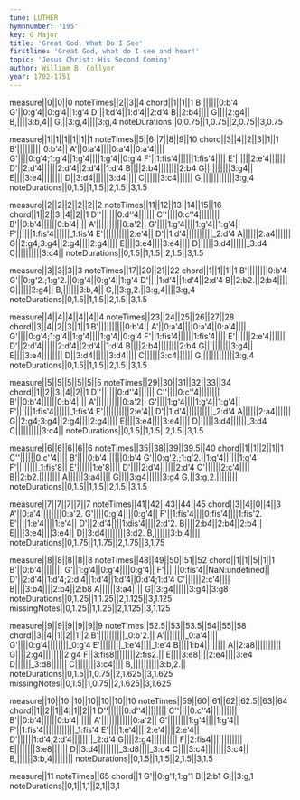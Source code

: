 ```yaml
---
tune: LUTHER
hymnnumber: '195'
key: G Major
title: 'Great God, What Do I See'
firstline: 'Great God, what do I see and hear!'
topic: 'Jesus Christ: His Second Coming'
author: William B. Collyer
year: 1702-1751
---
```

measure||0||0||0
noteTimes||2||3||4
chord||1||1||1
B'||||||0:b'4
G'||0:g'4||0:g'4||1:g'4
D'||1:d'4||1:d'4||2:d'4
B||2:b4||||
G||||2:g4||
B,||||3:b,4||
G,||3:g,4||||3:g,4
noteDurations||0,0.75||1,0.75||2,0.75||3,0.75

measure||1||1||1||1||1||1
noteTimes||5||6||7||8||9||10
chord||3||4||2||3||1||1
B'||||||||||0:b'4||
A'||0:a'4||||0:a'4||0:a'4||||
G'||||0:g'4;1:g'4||1:g'4||||1:g'4||0:g'4
F'||1:fis'4||||||1:fis'4||||
E'||||||2:e'4||||||
D'||2:d'4||||||2:d'4||2:d'4||1:d'4
B||||2:b4||||||||2:b4
G||||||||||3:g4||
E||||3:e4||||||||
D||3:d4||||||3:d4||||
C||||||3:c4||||||
G,||||||||||||3:g,4
noteDurations||0,1.5||1,1.5||2,1.5||3,1.5

measure||2||2||2||2||2||2
noteTimes||11||12||13||14||15||16
chord||1||2||3||4||2||1
D''||||||0:d''4||||||
C''||||0:c''4||||||||
B'||0:b'4||||||0:b'4||||
A'||||||||||0:a'2||
G'||||1:g'4||||1:g'4||1:g'4||
F'||||||1:fis'4||||||_1:fis'4
E'||||||||||2:e'4||
D'||1:d'4||||||||||_2:d'4
A||||||2:a4||||||
G||2:g4;3:g4||2:g4||||2:g4||||
E||||3:e4||||3:e4||||
D||||||3:d4||||||_3:d4
C||||||||||3:c4||
noteDurations||0,1.5||1,1.5||2,1.5||3,1.5

measure||3||3||3||3
noteTimes||17||20||21||22
chord||1||1||1||1
B'||||||||0:b'4
G'||0:g'2.;1:g'2.||0:g'4||0:g'4||1:g'4
D'||||1:d'4||1:d'4||2:d'4
B||2:b2.||2:b4||||
G||||||2:g4||
B,||||||3:b,4||
G,||3:g,2.||3:g,4||||3:g,4
noteDurations||0,1.5||1,1.5||2,1.5||3,1.5

measure||4||4||4||4||4||4
noteTimes||23||24||25||26||27||28
chord||3||4||2||3||1||1
B'||||||||||0:b'4||
A'||0:a'4||||0:a'4||0:a'4||||
G'||||0:g'4;1:g'4||1:g'4||||1:g'4||0:g'4
F'||1:fis'4||||||1:fis'4||||
E'||||||2:e'4||||||
D'||2:d'4||||||2:d'4||2:d'4||1:d'4
B||||2:b4||||||||2:b4
G||||||||||3:g4||
E||||3:e4||||||||
D||3:d4||||||3:d4||||
C||||||3:c4||||||
G,||||||||||||3:g,4
noteDurations||0,1.5||1,1.5||2,1.5||3,1.5

measure||5||5||5||5||5||5
noteTimes||29||30||31||32||33||34
chord||1||2||3||4||2||1
D''||||||0:d''4||||||
C''||||0:c''4||||||||
B'||0:b'4||||||0:b'4||||
A'||||||||||0:a'2||
G'||||1:g'4||||1:g'4||1:g'4||
F'||||||1:fis'4||||||_1:fis'4
E'||||||||||2:e'4||
D'||1:d'4||||||||||_2:d'4
A||||||2:a4||||||
G||2:g4;3:g4||2:g4||||2:g4||||
E||||3:e4||||3:e4||||
D||||||3:d4||||||_3:d4
C||||||||||3:c4||
noteDurations||0,1.5||1,1.5||2,1.5||3,1.5

measure||6||6||6||6||6
noteTimes||35||38||39||39.5||40
chord||1||1||2||1||1
C''||||||0:c''4||||
B'||||0:b'4||||||0:b'4
G'||0:g'2.;1:g'2.||1:g'4||||||1:g'4
F'||||||||_1:fis'8||
E'||||||1:e'8||||
D'||||2:d'4||||||2:d'4
C'||||||2:c'4||||
B||2:b2.||||||||
A||||||3:a4||||
G||||3:g4||||||3:g4
G,||3:g,2.||||||||
noteDurations||0,1.5||1,1.5||2,1.5||3,1.5

measure||7||7||7||7||7
noteTimes||41||42||43||44||45
chord||3||4||0||4||3
A'||0:a'4||||||||0:a'2.
G'||||0:g'4||||0:g'4||
F'||1:fis'4||||0:fis'4||||1:fis'2.
E'||||1:e'4||||1:e'4||
D'||2:d'4||||1:dis'4||||2:d'2.
B||||2:b4||2:b4||2:b4||
E||||3:e4||||3:e4||
D||3:d4||||||||3:d2.
B,||||||3:b,4||||
noteDurations||0,1.75||1,1.75||2,1.75||3,1.75

measure||8||8||8||8||8
noteTimes||48||49||50||51||52
chord||1||1||5||1||1
B'||0:b'4||||||||
G'||1:g'4||0:g'4||||0:g'4||
F'||||||0:fis'4||NaN:undefined||
D'||2:d'4||1:d'4;2:d'4||1:d'4||1:d'4||0:d'4;1:d'4
C'||||||2:c'4||||
B||||3:b4||||2:b4||2:b8
A||||||3:a4||||
G||3:g4||||||3:g4||3:g8
noteDurations||0,1.25||1,1.25||2,1.125||3,1.125
missingNotes||0,1.25||1,1.25||2,1.125||3,1.125

measure||9||9||9||9||9||9
noteTimes||52.5||53||53.5||54||55||58
chord||3||4||1||2||1||2
B'||||||||||_0:b'2.||
A'||||||||_0:a'4||||
G'||||0:g'4||||||||_0:g'4
E'||||||||_1:e'4||||_1:e'4
B||||1:b4||||||||
A||2:a8||||||||||
G||||2:g4||||||||2:g4
F||3:fis8||||||||2:fis2.||
E||||3:e8||||2:e4||||3:e4
D||||||_3:d8||||||
C||||||||3:c4||||
B,||||||||||3:b,2.||
noteDurations||0,1.5||1,0.75||2,1.625||3,1.625
missingNotes||0,1.5||1,0.75||2,1.625||3,1.625

measure||10||10||10||10||10||10||10
noteTimes||59||60||61||62||62.5||63||64
chord||1||2||1||4||1||2||1
D''||||||0:d''4||||||||
C''||||0:c''4||||||||||
B'||0:b'4||||||0:b'4||||||
A'||||||||||||0:a'2||
G'||||||||1:g'4||||1:g'4||
F'||1:fis'4||||||||||||_1:fis'4
E'||||1:e'4||||2:e'4||||2:e'4||
D'||||||1:d'4;2:d'4||||||||_2:d'4
G||||2:g4||||||||||
F||2:fis4||||||||||||
E||||||||3:e8||||||
D||3:d4||||||||_3:d8||||_3:d4
C||||3:c4||||||||3:c4||
B,||||||3:b,4||||||||
noteDurations||0,1.5||1,1.5||2,1.5||3,1.5

measure||11
noteTimes||65
chord||1
G'||0:g'1;1:g'1
B||2:b1
G,||3:g,1
noteDurations||0,1||1,1||2,1||3,1

